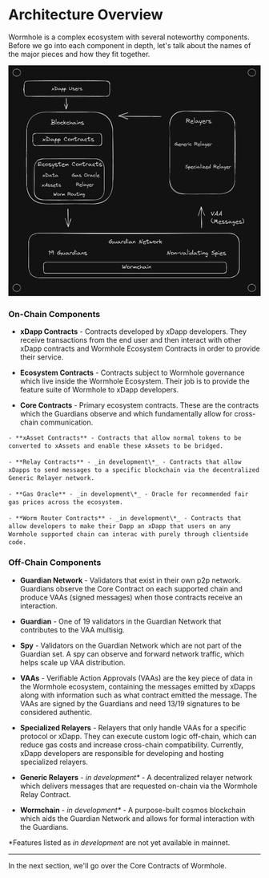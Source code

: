 # Architecture Overview

Wormhole is a complex ecosystem with several noteworthy components. Before we go into each component in depth, let's talk about the names of the major pieces and how they fit together.

![Architecture Diagram](../diagrams/images/architecture.png)

### On-Chain Components

  - **xDapp Contracts** - Contracts developed by xDapp developers. They receive transactions from the end user and then interact with other xDapp contracts and Wormhole Ecosystem Contracts in order to provide their service.

  - **Ecosystem Contracts** - Contracts subject to Wormhole governance which live inside the Wormhole Ecosystem. Their job is to provide the feature suite of Wormhole to xDapp developers.

   - **Core Contracts** - Primary ecosystem contracts. These are the contracts which the Guardians observe and which fundamentally allow for cross-chain communication.
 
    - **xAsset Contracts** - Contracts that allow normal tokens to be converted to xAssets and enable these xAssets to be bridged.
 
    - **Relay Contracts** - _in development\*_ - Contracts that allow xDapps to send messages to a specific blockchain via the decentralized Generic Relayer network.
 
    - **Gas Oracle** - _in development\*_ - Oracle for recommended fair gas prices across the ecosystem.

    - **Worm Router Contracts** - _in development\*_ - Contracts that allow developers to make their Dapp an xDapp that users on any Wormhole supported chain can interac with purely through clientside code.

### Off-Chain Components

  - **Guardian Network** - Validators that exist in their own p2p network. Guardians observe the Core Contract on each supported chain and produce VAAs (signed messages) when those contracts receive an interaction.

  - **Guardian** - One of 19 validators in the Guardian Network that contributes to the VAA multisig. 

  - **Spy** - Validators on the Guardian Network which are not part of the Guardian set. A spy can observe and forward network traffic, which helps scale up VAA distribution.

  - **VAAs** - Verifiable Action Approvals (VAAs) are the key piece of data in the Wormhole ecosystem, containing the messages emitted by xDapps along with information such as what contract emitted the message. The VAAs are signed by the Guardians and need 13/19 signatures to be considered authentic.

  - **Specialized Relayers** - Relayers that only handle VAAs for a specific protocol or xDapp. They can execute custom logic off-chain, which can reduce gas costs and increase cross-chain compatibility. Currently, xDapp developers are responsible for developing and hosting specialized relayers.

  - **Generic Relayers** - _in development\*_ - A decentralized relayer network which delivers messages that are requested on-chain via the Wormhole Relay Contract.

  - **Wormchain** - _in development\*_ - A purpose-built cosmos blockchain which aids the Guardian Network and allows for formal interaction with the Guardians.

\*Features listed as _in development_ are not yet available in mainnet.

---

In the next section, we'll go over the Core Contracts of Wormhole.